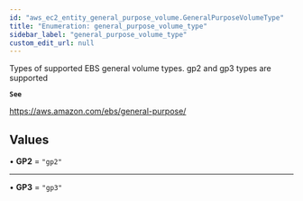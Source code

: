 ```yaml
---
id: "aws_ec2_entity_general_purpose_volume.GeneralPurposeVolumeType"
title: "Enumeration: general_purpose_volume_type"
sidebar_label: "general_purpose_volume_type"
custom_edit_url: null
---
```


Types of supported EBS general volume types. gp2 and gp3 types are supported

**`See`**

https://aws.amazon.com/ebs/general-purpose/

## Values

• **GP2** = ``"gp2"``

___

• **GP3** = ``"gp3"``
